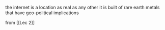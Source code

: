 the internet is a location as real as any other
it is built of rare earth metals that have geo-political implications

from [[Lec 2]] 